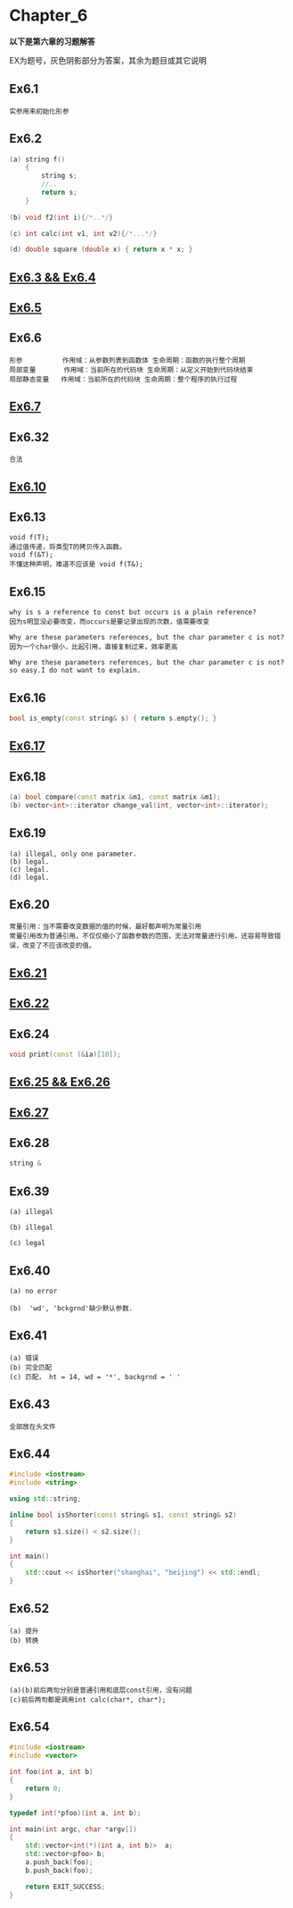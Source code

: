 # Chapter_6

**以下是第六章的习题解答**

EX为题号，灰色阴影部分为答案，其余为题目或其它说明

## Ex6.1
```
实参用来初始化形参
```

## Ex6.2
```C++
(a) string f() 
    {
        string s;
        //..
        return s;  
    }
    
(b) void f2(int i){/*..*/}

(c) int calc(int v1, int v2){/*...*/}

(d) double square (double x) { return x * x; }
```

## [Ex6.3 && Ex6.4](./6_4.cpp)

## [Ex6.5](./6_5.cpp)

## Ex6.6
```
形参          作用域：从参数列表到函数体 生命周期：函数的执行整个周期
局部变量       作用域：当前所在的代码块 生命周期：从定义开始到代码块结束
局部静态变量   作用域：当前所在的代码块 生命周期：整个程序的执行过程
```

## [Ex6.7](./6_7.cpp)

## Ex6.32
```
合法
```

## [Ex6.10](./6_10.cpp)

## Ex6.13
```
void f(T);
通过值传递，将类型T的拷贝传入函数。
void f(&T);
不懂这种声明，难道不应该是 void f(T&);
```

## Ex6.15
```
why is s a reference to const but occurs is a plain reference?
因为s明显没必要改变，而occurs是要记录出现的次数，值需要改变

Why are these parameters references, but the char parameter c is not?
因为一个char很小，比起引用，直接复制过来，效率更高

Why are these parameters references, but the char parameter c is not?
so easy.I do not want to explain.
```

## Ex6.16
```C++
bool is_empty(const string& s) { return s.empty(); }
```

## [Ex6.17](./6_17.cpp)

## Ex6.18
```C++
(a) bool compare(const matrix &m1, const matrix &m1);
(b) vector<int>::iterator change_val(int, vector<int>::iterator);
```

## Ex6.19
```
(a) illegal, only one parameter.
(b) legal. 
(c) legal. 
(d) legal.
```

## Ex6.20
```
常量引用：当不需要改变数据的值的时候，最好都声明为常量引用
常量引用改为普通引用，不仅仅缩小了函数参数的范围，无法对常量进行引用，还容易导致错误，改变了不应该改变的值。
```

## [Ex6.21](./6_21.cpp)

## [Ex6.22](./6_22.cpp)

## Ex6.24
```C++
void print(const (&ia)[10]);
```

## [Ex6.25 && Ex6.26](./6_25.cpp)

## [Ex6.27](./6_27.cpp)

## Ex6.28
```C++
string &
```

## Ex6.39
```
(a) illegal

(b) illegal

(c) legal
```

## Ex6.40
```
(a) no error

(b)  'wd', 'bckgrnd'缺少默认参数.
```

## Ex6.41
```
(a) 错误
(b) 完全匹配
(c) 匹配， ht = 14, wd = '*', backgrnd = ' '
```

## Ex6.43
```
全部放在头文件
```

## Ex6.44
```C++
#include <iostream>
#include <string>

using std::string;

inline bool isShorter(const string& s1, const string& s2)
{
    return s1.size() < s2.size();
}

int main()
{
    std::cout << isShorter("shanghai", "beijing") << std::endl;
}
```

## Ex6.52
```
(a) 提升
(b) 转换
```

## Ex6.53
```
(a)(b)前后两句分别是普通引用和底层const引用，没有问题
(c)前后两句都是调用int calc(char*, char*);
```

## Ex6.54
```C++
#include <iostream>
#include <vector>

int foo(int a, int b)
{
	return 0;
}

typedef int(*pfoo)(int a, int b);

int main(int argc, char *argv[])
{	
	std::vector<int(*)(int a, int b)>  a;
	std::vector<pfoo> b;
	a.push_back(foo);
	b.push_back(foo);

	return EXIT_SUCCESS;
}
```
